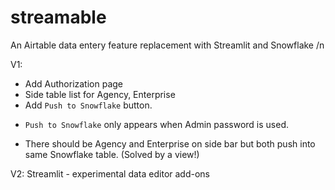 
# streamable
An Airtable data entery feature replacement with Streamlit and Snowflake /n

V1:
+ Add Authorization page
+ Side table list for Agency, Enterprise
+ Add `Push to Snowflake` button. 
- `Push to Snowflake` only appears when Admin password is used.
+ There should be Agency and Enterprise on side bar but both push into same Snowflake table. (Solved by a view!)

V2: 
Streamlit - experimental data editor add-ons